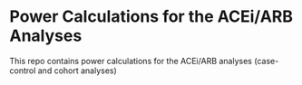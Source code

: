# Power Calculations for the ACEi/ARB Analyses 

This repo contains power calculations for the ACEi/ARB analyses (case-control and cohort analyses)
